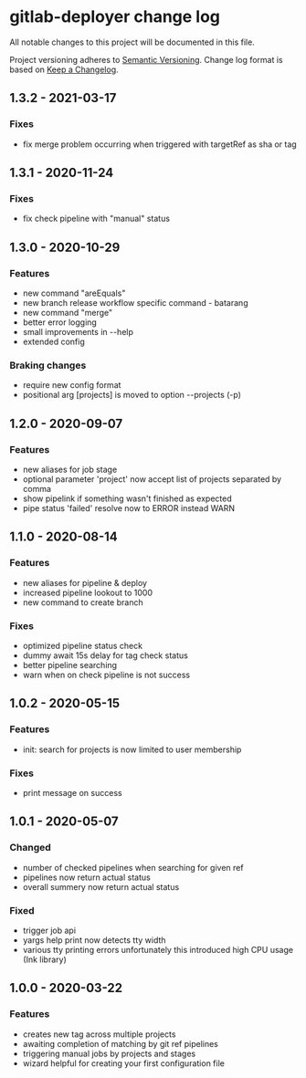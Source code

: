 # gitlab-deployer change log

All notable changes to this project will be documented in this file.

Project versioning adheres to [Semantic Versioning](http://semver.org/).
Change log format is based on [Keep a Changelog](http://keepachangelog.com/).


## 1.3.2 - 2021-03-17
### Fixes
- fix merge problem occurring when triggered with targetRef as sha or tag

## 1.3.1 - 2020-11-24
### Fixes
- fix check pipeline with "manual" status

## 1.3.0 - 2020-10-29
### Features
- new command "areEquals"
- new branch release workflow specific command - batarang
- new command "merge"
- better error logging
- small improvements in --help
- extended config
### Braking changes
- require new config format
- positional arg [projects] is moved to option --projects (-p)

## 1.2.0 - 2020-09-07
### Features
- new aliases for job stage
- optional parameter 'project' now accept list of projects separated by comma
- show pipelink if something wasn't finished as expected
- pipe status 'failed' resolve now to ERROR instead WARN

## 1.1.0 - 2020-08-14
### Features
- new aliases for pipeline & deploy
- increased pipeline lookout to 1000
- new command to create branch
### Fixes
- optimized pipeline status check
- dummy await 15s delay for tag check status
- better pipeline searching
- warn when on check pipeline is not success

## 1.0.2 - 2020-05-15
### Features
- init: search for projects is now limited to user membership
### Fixes
- print message on success

## 1.0.1 - 2020-05-07
### Changed
- number of checked pipelines when searching for given ref
- pipelines now return actual status
- overall summery now return actual status
### Fixed
- trigger job api
- yargs help print now detects tty width
- various tty printing errors unfortunately this introduced high CPU usage (Ink library)

## 1.0.0 - 2020-03-22
### Features
- creates new tag across multiple projects
- awaiting completion of matching by git ref pipelines
- triggering manual jobs by projects and stages 
- wizard helpful for creating your first configuration file

